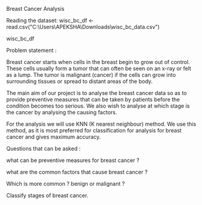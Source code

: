 Breast Cancer Analysis

Reading the dataset:
wisc_bc_df <- read.csv("C:\\Users\\APEKSHA\\Downloads\\wisc_bc_data.csv")

wisc_bc_df

Problem statement :

Breast cancer starts when cells in the breast begin to grow out of control. These cells usually form a tumor that can often be seen on an x-ray or felt as a lump. The tumor is malignant (cancer) if the cells can grow into surrounding tissues or spread to distant areas of the body.

The main aim of our project is to analyse the breast cancer data so as to provide preventive measures that can be taken by patients before the condition becomes too serious.
We also wish to analyse at which stage is the cancer by analysing the causing factors.

For the analysis we will use KNN (K nearest neighbour) method.
We use this method, as it is most preferred for classification for analysis for breast cancer and gives maximum accuracy.

Questions that can be asked :

what can be preventive measures for breast cancer ?

what are the common factors that cause breast cancer ?

Which is more common ? benign or malignant ?

Classify stages of breast cancer. 
